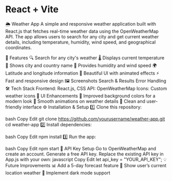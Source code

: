 # React + Vite
🌦️ Weather App
A simple and responsive weather application built with React.js that fetches real-time weather data using the OpenWeatherMap API. The app allows users to search for any city and get current weather details, including temperature, humidity, wind speed, and geographical coordinates.

🚀 Features
🔍 Search for any city's weather
🌡️ Displays current temperature
📍 Shows city and country name
💨 Provides humidity and wind speed
🌍 Latitude and longitude information
🎨 Beautiful UI with animated effects
⚡ Fast and responsive design
🖼️ Screenshots
Search & Results	Error Handling
🛠️ Tech Stack
Frontend: React.js, CSS
API: OpenWeatherMap
Icons: Custom weather icons
🎨 UI Enhancements
🔹 Improved background colors for a modern look
🔹 Smooth animations on weather details
🔹 Clean and user-friendly interface
⚙️ Installation & Setup
1️⃣ Clone this repository:

bash
Copy
Edit
git clone https://github.com/yourusername/weather-app.git
cd weather-app
2️⃣ Install dependencies:

bash
Copy
Edit
npm install
3️⃣ Run the app:

bash
Copy
Edit
npm start
🔑 API Key Setup
Go to OpenWeatherMap and create an account.
Generate a free API key.
Replace the existing API key in App.js with your own:
javascript
Copy
Edit
let api_key = "YOUR_API_KEY";
💡 Future Improvements
📊 Add a 5-day forecast feature
📌 Show user’s current location weather
🎨 Implement dark mode support

